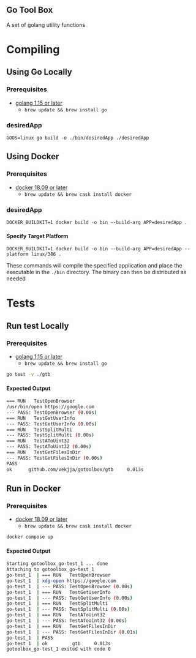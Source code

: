 Go Tool Box
---
A set of golang utility functions

# Compiling
## Using Go Locally
### Prerequisites 
* [golang 1.15 or later](https://golang.org/doc/install)  
  * `brew update && brew install go`  
 
### desiredApp  
`GOOS=linux go build -o ./bin/desiredApp ./desiredApp` 

## Using Docker
### Prerequisites 
* [docker 18.09 or later](https://docs.docker.com/get-docker/)  
  * `brew update && brew cask install docker` 

### desiredApp  
`DOCKER_BUILDKIT=1 docker build -o bin --build-arg APP=desiredApp .`

#### Specify Target Platform
`DOCKER_BUILDKIT=1 docker build -o bin --build-arg APP=desiredApp --platform linux/386 .`  

These commands will compile the specified application and place the executable in the `./bin` directory. The binary can then be distributed as needed
   

# Tests
## Run test Locally
### Prerequisites 
* [golang 1.15 or later](https://golang.org/doc/install)  
  * `brew update && brew install go` 
```sh
go test -v ./gtb
```
#### Expected Output
```sh 
=== RUN   TestOpenBrowser
/usr/bin/open https://google.com
--- PASS: TestOpenBrowser (0.00s)
=== RUN   TestGetUserInfo
--- PASS: TestGetUserInfo (0.00s)
=== RUN   TestSplitMulti
--- PASS: TestSplitMulti (0.00s)
=== RUN   TestAToUint32
--- PASS: TestAToUint32 (0.00s)
=== RUN   TestGetFilesInDir
--- PASS: TestGetFilesInDir (0.00s)
PASS
ok      github.com/vekjja/gotoolbox/gtb     0.013s
```
## Run in Docker
### Prerequisites 
* [docker 18.09 or later](https://docs.docker.com/get-docker/)  
  * `brew update && brew cask install docker`
```sh
docker compose up
```
#### Expected Output
```sh 
Starting gotoolbox_go-test_1 ... done
Attaching to gotoolbox_go-test_1
go-test_1  | === RUN   TestOpenBrowser
go-test_1  | xdg-open https://google.com
go-test_1  | --- PASS: TestOpenBrowser (0.00s)
go-test_1  | === RUN   TestGetUserInfo
go-test_1  | --- PASS: TestGetUserInfo (0.00s)
go-test_1  | === RUN   TestSplitMulti
go-test_1  | --- PASS: TestSplitMulti (0.00s)
go-test_1  | === RUN   TestAToUint32
go-test_1  | --- PASS: TestAToUint32 (0.00s)
go-test_1  | === RUN   TestGetFilesInDir
go-test_1  | --- PASS: TestGetFilesInDir (0.01s)
go-test_1  | PASS
go-test_1  | ok         gtb     0.013s
gotoolbox_go-test_1 exited with code 0
```
